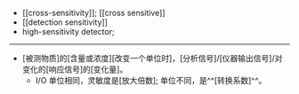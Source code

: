 - [[cross-sensitivity]]; [[cross sensitive]]
- [[detection sensitivity]]
- high-sensitivity detector;
- ---
- [被测物质]的[含量或浓度][改变一个单位时]，[分析信号]/[仪器输出信号]/对变化的[响应信号]的[变化量]。
    - I/O 单位相同，灵敏度是[放大倍数]; 单位不同，是^^[转换系数]^^。
